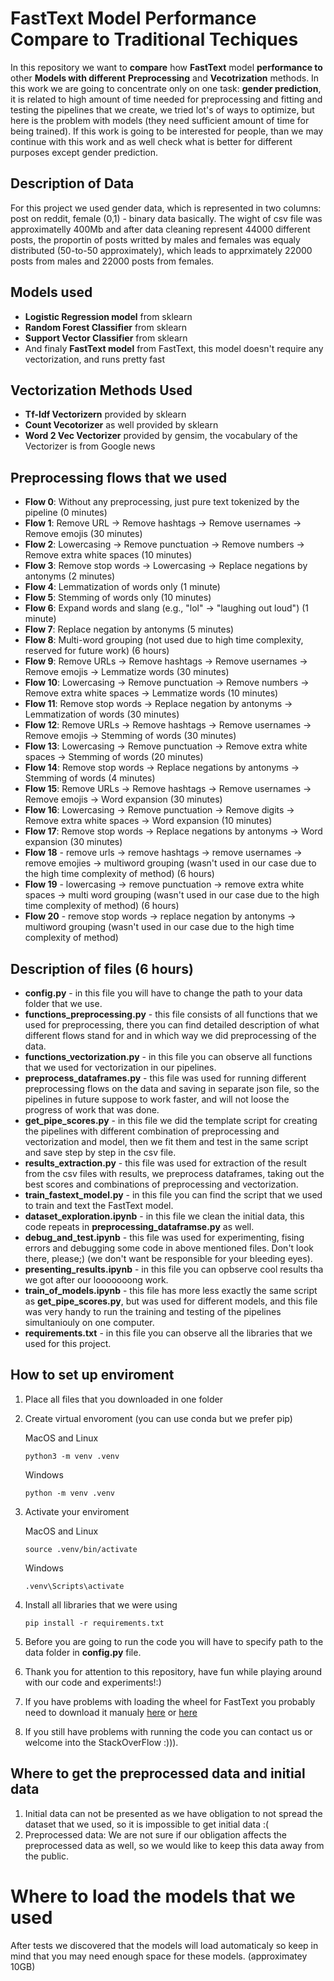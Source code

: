 # FastText Model Performance Compare to Traditional Techiques

In this repository we want to **compare** how **FastText** model **performance to** other **Models with different** **Preprocessing** and **Vecotrization** methods. In this work we are going to concentrate only on one task: **gender prediction**, it is related to high amount of time needed for preprocessing and fitting and testing the pipelines that we create, we tried lot's of ways to optimize, but here is the problem with models (they need sufficient amount of time for being trained). If this work is going to be interested for people, than we may continue with this work and as well check what is better for different purposes except gender prediction.

## Description of Data

For this project we used gender data, which is represented in two columns: post on reddit, female (0,1) - binary data basically. The wight of csv file was approximatelly 400Mb and after data cleaning represent 44000 different posts, the proportin of posts writted by males and females was equaly distributed (50-to-50 approximately), which leads to apprximately 22000 posts from males and 22000 posts from females.

## Models used

- **Logistic Regression model** from sklearn 
- **Random Forest Classifier** from sklearn
- **Support Vector Classifier** from sklearn
- And finaly **FastText model** from FastText, this model doesn't require any vectorization, and runs pretty fast

## Vectorization Methods Used 

- **Tf-Idf Vectorizern** provided by sklearn
- **Count Vecotorizer** as well provided by sklearn
- **Word 2 Vec Vectorizer** provided by gensim, the vocabulary of the Vectorizer is from Google news

## Preprocessing flows that we used 

- **Flow 0**: Without any preprocessing, just pure text tokenized by the pipeline (0 minutes)
- **Flow 1**: Remove URL → Remove hashtags → Remove usernames → Remove emojis (30 minutes)
- **Flow 2**: Lowercasing → Remove punctuation → Remove numbers → Remove extra white spaces (10 minutes)
- **Flow 3**: Remove stop words → Lowercasing → Replace negations by antonyms (2 minutes)
- **Flow 4**: Lemmatization of words only (1 minute)
- **Flow 5**: Stemming of words only (10 minutes)
- **Flow 6**: Expand words and slang (e.g., "lol" → "laughing out loud") (1 minute)
- **Flow 7**: Replace negation by antonyms (5 minutes)
- **Flow 8**: Multi-word grouping (not used due to high time complexity, reserved for future work) (6 hours)
- **Flow 9**: Remove URLs → Remove hashtags → Remove usernames → Remove emojis → Lemmatize words (30 minutes)
- **Flow 10**: Lowercasing → Remove punctuation → Remove numbers → Remove extra white spaces → Lemmatize words (10 minutes)
- **Flow 11**: Remove stop words → Replace negation by antonyms → Lemmatization of words (30 minutes)
- **Flow 12**: Remove URLs → Remove hashtags → Remove usernames → Remove emojis → Stemming of words (30 minutes)
- **Flow 13**: Lowercasing → Remove punctuation → Remove extra white spaces → Stemming of words (20 minutes)
- **Flow 14**: Remove stop words → Replace negations by antonyms → Stemming of words (4 minutes)
- **Flow 15**: Remove URLs → Remove hashtags → Remove usernames → Remove emojis → Word expansion (30 minutes)
- **Flow 16**: Lowercasing → Remove punctuation → Remove digits → Remove extra white spaces → Word expansion (10 minutes)
- **Flow 17**: Remove stop words → Replace negations by antonyms → Word expansion (30 minutes)
- **Flow 18** - remove urls -> remove hashtags -> remove usernames -> remove emojies -> multiword grouping (wasn't used in our case due to the high time complexity of method) (6 hours)
- **Flow 19** - lowercasing -> remove punctuation -> remove extra white spaces -> multi word grouping (wasn't used in our case due to the high time complexity of method) (6 hours)
- **Flow 20** - remove stop words -> replace negation by antonyms -> multiword grouping (wasn't used in our case due to the high time complexity of method)
## Description of files (6 hours)

- **config.py** - in this file you will have to change the path to your data folder that we use.
- **functions_preprocessing.py** - this file consists of all functions that we used for preprocessing, there you can find detailed description of what different flows stand for and in which way we did preprocessing of the data.
- **functions_vectorization.py** - in this file you can observe all functions that we used for vectorization in our pipelines.
- **preprocess_dataframes.py** - this file was used for running different preprocessing flows on the data and saving in separate json file, so the pipelines in future suppose to work faster, and will not loose the progress of work that was done.
- **get_pipe_scores.py** - in this file we did the template script for creating the pipelines with different combination of preprocessing and vectorization and model, then we fit them and test in the same script and save step by step in the csv file.
- **results_extraction.py** - this file was used for extraction of the result from the csv files with results, we preprocess dataframes, taking out the best scores and combinations of preprocessing and vectorization.
- **train_fastext_model.py** - in this file you can find the script that we used to train and text the FastText model.
- **dataset_exploration.ipynb** - in this file we clean the initial data, this code repeats in **preprocessing_dataframse.py** as well.
- **debug_and_test.ipynb** - this file was used for experimenting, fising errors and debugging some code in above mentioned files. Don't look there, please;) (we don't want be responsible for your bleeding eyes).
- **presenting_results.ipynb** - in this file you can opbserve cool results tha we got after our looooooong work.
- **train_of_models.ipynb** - this file has more less exactly the same script as **get_pipe_scores.py**, but was used for different models, and this file was very handy to run the training and testing of the pipelines simultaniouly on one computer.
- **requirements.txt** - in this file you can observe all the libraries that we used for this project.

## How to set up enviroment 
1. Place all files that you downloaded in one folder
2. Create virtual envoroment (you can use conda but we prefer pip)
   
   MacOS and Linux
   ```
   python3 -m venv .venv
   ```
   Windows
   ```
   python -m venv .venv
   ```
3. Activate your enviroment
   
   MacOS and Linux
   ```
   source .venv/bin/activate
   ```
   Windows
   ```
   .venv\Scripts\activate
   ```
5. Install all libraries that we were using
   ```
   pip install -r requirements.txt
   ```
6. Before you are going to run the code you will have to specify path to the data folder in **config.py** file.
7. Thank you for attention to this repository, have fun while playing around with our code and experiments!:)
8. If you have problems with loading the wheel for FastText you probably need to download it manualy [here](https://www.lfd.uci.edu/~gohlke/pythonlibs/#fasttext) or [here](https://mirrors.aliyun.com/pypi/simple/fasttext-wheel/)
9. If you still have problems with running the code you can contact us or welcome into the StackOverFlow :))).

## Where to get the preprocessed data and initial data

1. Initial data can not be presented as we have obligation to not spread the dataset that we used, so it is impossible to get initial data :(
2. Preprocessed data: We are not sure if our obligation affects the preprocessed data as well, so we would like to keep this data away from the public.

# Where to load the models that we used
After tests we discovered that the models will load automaticaly so keep in mind that you may need enough space for these models. (approximatey 10GB)


